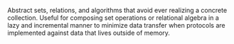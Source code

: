 Abstract sets, relations, and algorithms that avoid ever realizing a concrete collection. Useful for composing set operations or relational algebra in a lazy and incremental manner to minimize data transfer when protocols are implemented against data that lives outside of memory.
